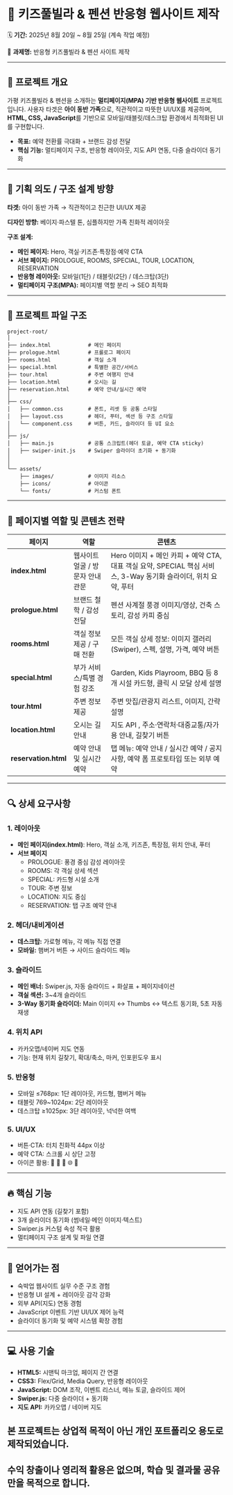# 🏡 키즈풀빌라 & 펜션 반응형 웹사이트 제작

🗓 **기간:** 2025년 8월 20일 \~ 8월 25일 (계속 작업 예정)

📝 **과제명:** 반응형 키즈풀빌라 & 펜션 사이트 제작

---

## 📌 프로젝트 개요

가평 키즈풀빌라 & 펜션을 소개하는 **멀티페이지(MPA) 기반 반응형 웹사이트** 프로젝트입니다. 사용자 타겟은 **아이 동반 가족**으로, 직관적이고 따뜻한 UI/UX를 제공하며, **HTML, CSS, JavaScript**를 기반으로 모바일/태블릿/데스크탑 환경에서 최적화된 UI를 구현합니다.

- **목표:** 예약 전환률 극대화 + 브랜드 감성 전달
- **핵심 기능:** 멀티페이지 구조, 반응형 레이아웃, 지도 API 연동, 다중 슬라이더 동기화

---

## 🧠 기획 의도 / 구조 설계 방향

**타겟:** 아이 동반 가족 → 직관적이고 친근한 UI/UX 제공

**디자인 방향:** 베이지·파스텔 톤, 심플하지만 가족 친화적 레이아웃

**구조 설계:**

- **메인 페이지:** Hero, 객실·키즈존·특장점·예약 CTA
- **서브 페이지:** PROLOGUE, ROOMS, SPECIAL, TOUR, LOCATION, RESERVATION
- **반응형 레이아웃:** 모바일(1단) / 태블릿(2단) / 데스크탑(3단)
- **멀티페이지 구조(MPA):** 페이지별 역할 분리 → SEO 최적화

---

## 📁 프로젝트 파일 구조

```
project-root/
│
├── index.html            # 메인 페이지
├── prologue.html         # 프롤로그 페이지
├── rooms.html            # 객실 소개
├── special.html          # 특별한 공간/서비스
├── tour.html             # 주변 여행지 안내
├── location.html         # 오시는 길
├── reservation.html      # 예약 안내/실시간 예약
│
├── css/
│   ├── common.css        # 폰트, 리셋 등 공통 스타일
│   ├── layout.css        # 헤더, 푸터, 섹션 등 구조 스타일
│   └── component.css     # 버튼, 카드, 슬라이더 등 UI 요소
│
├── js/
│   ├── main.js           # 공통 스크립트(헤더 토글, 예약 CTA sticky)
│   ├── swiper-init.js    # Swiper 슬라이더 초기화 + 동기화
│
│
└── assets/
    ├── images/           # 이미지 리소스
    ├── icons/            # 아이콘
    └── fonts/            # 커스텀 폰트
```

---

## 🔹 페이지별 역할 및 콘텐츠 전략

| 페이지               | 역할                             | 콘텐츠                                                                                                          |
| -------------------- | -------------------------------- | --------------------------------------------------------------------------------------------------------------- |
| **index.html**       | 웹사이트 얼굴 / 방문자 안내 관문 | Hero 이미지 + 메인 카피 + 예약 CTA, 대표 객실 요약, SPECIAL 핵심 서비스, 3-Way 동기화 슬라이더, 위치 요약, 푸터 |
| **prologue.html**    | 브랜드 철학 / 감성 전달          | 펜션 사계절 풍경 이미지/영상, 건축 스토리, 감성 카피 중심                                                       |
| **rooms.html**       | 객실 정보 제공 / 구매 전환       | 모든 객실 상세 정보: 이미지 갤러리(Swiper), 스펙, 설명, 가격, 예약 버튼                                         |
| **special.html**     | 부가 서비스/특별 경험 강조       | Garden, Kids Playroom, BBQ 등 8개 시설 카드형, 클릭 시 모달 상세 설명                                           |
| **tour.html**        | 주변 정보 제공                   | 주변 맛집/관광지 리스트, 이미지, 간략 설명                                                                      |
| **location.html**    | 오시는 길 안내                   | 지도 API , 주소·연락처·대중교통/자가용 안내, 길찾기 버튼                                                        |
| **reservation.html** | 예약 안내 및 실시간 예약         | 탭 메뉴: 예약 안내 / 실시간 예약 / 공지사항, 예약 폼 프로토타입 또는 외부 예약                                  |

---

## 🔍 상세 요구사항

### 1. 레이아웃

- **메인 페이지(index.html)**: Hero, 객실 소개, 키즈존, 특장점, 위치 안내, 푸터
- **서브 페이지**
   - PROLOGUE: 풍경 중심 감성 레이아웃
   - ROOMS: 각 객실 상세 섹션
   - SPECIAL: 카드형 시설 소개
   - TOUR: 주변 정보
   - LOCATION: 지도 중심
   - RESERVATION: 탭 구조 예약 안내

### 2. 헤더/내비게이션

- **데스크탑:** 가로형 메뉴, 각 메뉴 직접 연결
- **모바일:** 햄버거 버튼 → 사이드 슬라이드 메뉴

### 3. 슬라이드

- **메인 배너:** Swiper.js, 자동 슬라이드 + 화살표 + 페이지네이션
- **객실 섹션:** 3\~4개 슬라이드
- **3-Way 동기화 슬라이더:** Main 이미지 ↔ Thumbs ↔ 텍스트 동기화, 5초 자동 재생

### 4. 위치 API

- 카카오맵/네이버 지도 연동
- 기능: 현재 위치 길찾기, 확대/축소, 마커, 인포윈도우 표시

### 5. 반응형

- 모바일 ≤768px: 1단 레이아웃, 카드형, 햄버거 메뉴
- 태블릿 769\~1024px: 2단 레이아웃
- 데스크탑 ≥1025px: 3단 레이아웃, 넉넉한 여백

### 5. UI/UX

- 버튼·CTA: 터치 친화적 44px 이상
- 예약 CTA: 스크롤 시 상단 고정
- 아이콘 활용: 🏡 👶 🍖 🌐 📸

---

## 🔥 핵심 기능

- 지도 API 연동 (길찾기 포함)
- 3개 슬라이더 동기화 (썸네일·메인 이미지·텍스트)
- Swiper.js 커스텀 속성 적극 활용
- 멀티페이지 구조 설계 및 파일 연결

---

## 🎯 얻어가는 점

- 숙박업 웹사이트 실무 수준 구조 경험
- 반응형 UI 설계 + 레이아웃 감각 강화
- 외부 API(지도) 연동 경험
- JavaScript 이벤트 기반 UI/UX 제어 능력
- 슬라이더 동기화 및 예약 시스템 확장 경험

---

## 💻 사용 기술

- **HTML5:** 시맨틱 마크업, 페이지 간 연결
- **CSS3:** Flex/Grid, Media Query, 반응형 레이아웃
- **JavaScript:** DOM 조작, 이벤트 리스너, 메뉴 토글, 슬라이드 제어
- **Swiper.js:** 다중 슬라이더 + 동기화
- **지도 API:** 카카오맵 / 네이버 지도

## 본 프로젝트는 상업적 목적이 아닌 개인 포트폴리오 용도로 제작되었습니다.

## 수익 창출이나 영리적 활용은 없으며, 학습 및 결과물 공유만을 목적으로 합니다.
